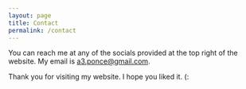 ```yaml
---
layout: page
title: Contact
permalink: /contact
---
```


You can reach me at any of the socials provided at the top right of the website. My email is a3.ponce@gmail.com. 

Thank you for visiting my website. I hope you liked it. (:




























